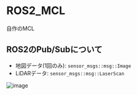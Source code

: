 # ROS2_MCL
自作のMCL

## ROS2のPub/Subについて
- 地図データ(1回のみ): `sensor_msgs::msg::Image`
- LiDARデータ: `sensor_msgs::msg::LaserScan`

![image](https://github.com/user-attachments/assets/e7f49900-9648-41cc-9ca6-a3b712061f2a)
